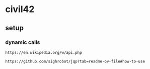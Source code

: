 # civil42

## setup

### dynamic calls

```
https://en.wikipedia.org/w/api.php

https://github.com/sighrobot/jqp?tab=readme-ov-file#how-to-use
```